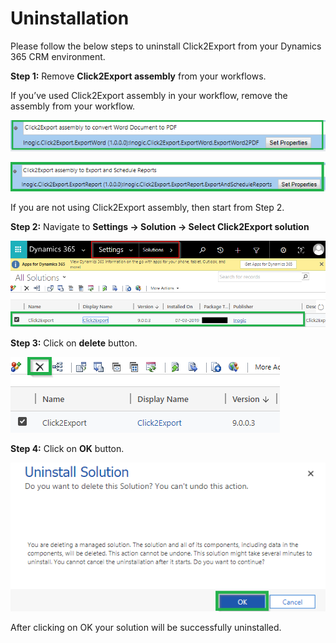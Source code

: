 # Uninstallation

Please follow the below steps to uninstall Click2Export from your Dynamics 365 CRM environment.

**Step 1:** Remove **Click2Export assembly** from your workflows.

If you’ve used Click2Export assembly in your workflow, remove the assembly from your workflow.

![](../.gitbook/assets/Untitled.png)

![](<../.gitbook/assets/1.jpg (1).png>)

If you are not using Click2Export assembly, then start from Step 2.&#x20;

**Step 2:** Navigate to **Settings -> Solution -> Select Click2Export solution**

![](<../.gitbook/assets/1 (314).png>)

**Step 3:** Click on **delete** button.

![](<../.gitbook/assets/1 (264).png>)

&#x20;**Step 4:** Click on **OK** button.

![](<../.gitbook/assets/1 (64).png>)

After clicking on OK your solution will be successfully uninstalled.
